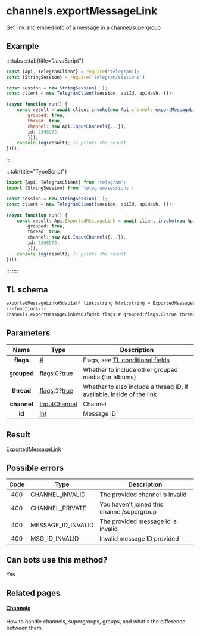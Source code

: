 # channels.exportMessageLink

Get link and embed info of a message in a [channel/supergroup](https://core.telegram.org/api/channel)

## Example

::::tabs
:::tab{title="JavaScript"}

```js
const {Api, TelegramClient} = require('telegram');
const {StringSession} = require('telegram/sessions');

const session = new StringSession('');
const client = new TelegramClient(session, apiId, apiHash, {});

(async function run() {
    const result = await client.invoke(new Api.channels.exportMessageLink({
		grouped: true,
		thread: true,
		channel: new Api.InputChannel({...}),
		id: 2398972,
		}));
    console.log(result); // prints the result
})();

```

:::

:::tab{title="TypeScript"}

```ts
import {Api, TelegramClient} from 'telegram';
import {StringSession} from 'telegram/sessions';

const session = new StringSession('');
const client = new TelegramClient(session, apiId, apiHash, {});

(async function run() {
    const result: Api.ExportedMessageLink = await client.invoke(new Api.channels.exportMessageLink({
		grouped: true,
		thread: true,
		channel: new Api.InputChannel({...}),
		id: 2398972,
		}));
    console.log(result); // prints the result
})();

```

:::
::::

## TL schema

```txt
exportedMessageLink#5dab1af4 link:string html:string = ExportedMessageLink;
---functions---
channels.exportMessageLink#e63fadeb flags:# grouped:flags.0?true thread:flags.1?true channel:InputChannel id:int = ExportedMessageLink;
```

## Parameters

|    Name     | Type                                                                                                                              | Description                                                                                             |
| :---------: | --------------------------------------------------------------------------------------------------------------------------------- | ------------------------------------------------------------------------------------------------------- |
|  **flags**  | [#](https://core.telegram.org/type/%23)                                                                                           | Flags, see [TL conditional fields](https://core.telegram.org/mtproto/TL-combinators#conditional-fields) |
| **grouped** | [flags](https://core.telegram.org/mtproto/TL-combinators#conditional-fields).0?[true](https://core.telegram.org/constructor/true) | Whether to include other grouped media (for albums)                                                     |
| **thread**  | [flags](https://core.telegram.org/mtproto/TL-combinators#conditional-fields).1?[true](https://core.telegram.org/constructor/true) | Whether to also include a thread ID, if available, inside of the link                                   |
| **channel** | [InputChannel](https://core.telegram.org/type/InputChannel)                                                                       | Channel                                                                                                 |
|   **id**    | [int](https://core.telegram.org/type/int)                                                                                         | Message ID                                                                                              |

## Result

[ExportedMessageLink](https://core.telegram.org/type/ExportedMessageLink)

## Possible errors

| Code | Type               | Description                                |
| :--: | ------------------ | ------------------------------------------ |
| 400  | CHANNEL_INVALID    | The provided channel is invalid            |
| 400  | CHANNEL_PRIVATE    | You haven't joined this channel/supergroup |
| 400  | MESSAGE_ID_INVALID | The provided message id is invalid         |
| 400  | MSG_ID_INVALID     | Invalid message ID provided                |

## Can bots use this method?

Yes

## Related pages

#### [Channels](https://core.telegram.org/api/channel)

How to handle channels, supergroups, groups, and what's the difference between them.
